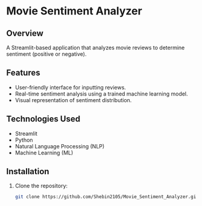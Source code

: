 # Movie Sentiment Analyzer

## Overview
A Streamlit-based application that analyzes movie reviews to determine sentiment (positive or negative).

## Features
- User-friendly interface for inputting reviews.
- Real-time sentiment analysis using a trained machine learning model.
- Visual representation of sentiment distribution.

## Technologies Used
- Streamlit
- Python
- Natural Language Processing (NLP)
- Machine Learning (ML)

## Installation
1. Clone the repository:
   ```bash
   git clone https://github.com/Shebin2105/Movie_Sentiment_Analyzer.git
